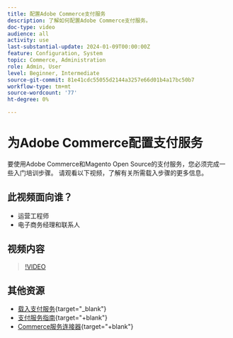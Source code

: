 ```yaml
---
title: 配置Adobe Commerce支付服务
description: 了解如何配置Adobe Commerce支付服务。
doc-type: video
audience: all
activity: use
last-substantial-update: 2024-01-09T00:00:00Z
feature: Configuration, System
topic: Commerce, Administration
role: Admin, User
level: Beginner, Intermediate
source-git-commit: 81e41cdc55055d2144a3257e66d01b4a17bc50b7
workflow-type: tm+mt
source-wordcount: '77'
ht-degree: 0%

---
```


# 为Adobe Commerce配置支付服务

要使用Adobe Commerce和Magento Open Source的支付服务，您必须完成一些入门培训步骤。 请观看以下视频，了解有关所需载入步骤的更多信息。

## 此视频面向谁？

- 运营工程师
- 电子商务经理和联系人

## 视频内容

>[!VIDEO](https://video.tv.adobe.com/v/3425957?learn=on)

## 其他资源

- [载入支付服务](https://experienceleague.adobe.com/docs/commerce-merchant-services/payment-services/get-started/onboard.html){target="_blank"}
- [支付服务指南](https://experienceleague.adobe.com/docs/commerce-merchant-services/payment-services/guide-overview.html){target="+blank"}
- [Commerce服务连接器](https://experienceleague.adobe.com/docs/commerce-merchant-services/user-guides/integration-services/saas.html){target="+blank"}

